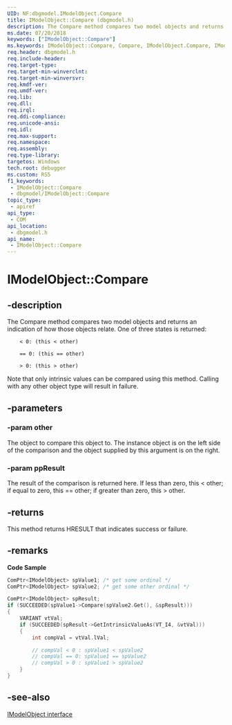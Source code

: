 ```yaml
---
UID: NF:dbgmodel.IModelObject.Compare
title: IModelObject::Compare (dbgmodel.h)
description: The Compare method compares two model objects and returns an indication of how those objects relate.
ms.date: 07/20/2018
keywords: ["IModelObject::Compare"]
ms.keywords: IModelObject::Compare, Compare, IModelObject.Compare, IModelObject::Compare, IModelObject.Compare
req.header: dbgmodel.h
req.include-header: 
req.target-type: 
req.target-min-winverclnt: 
req.target-min-winversvr: 
req.kmdf-ver: 
req.umdf-ver: 
req.lib: 
req.dll: 
req.irql: 
req.ddi-compliance: 
req.unicode-ansi: 
req.idl: 
req.max-support: 
req.namespace: 
req.assembly: 
req.type-library: 
targetos: Windows
tech.root: debugger
ms.custom: RS5
f1_keywords:
 - IModelObject::Compare
 - dbgmodel/IModelObject::Compare
topic_type:
 - apiref
api_type:
 - COM
api_location:
 - dbgmodel.h
api_name:
 - IModelObject::Compare
---
```


# IModelObject::Compare


## -description

The Compare method compares two model objects and returns an indication of how those objects relate. One of three states is returned:

```text
	< 0: (this < other)

	== 0: (this == other)

	> 0: (this > other)
```

Note that only intrinsic values can be compared using this method. Calling with any other object type will result in failure.

## -parameters

### -param other

The object to compare this object to. The instance object is on the left side of the comparison and the object supplied by this argument is on the right.

### -param ppResult

The result of the comparison is returned here. If less than zero, this < other; if equal to zero, this == other; if greater than zero, this > other.

## -returns

This method returns HRESULT that indicates success or failure.

## -remarks

**Code Sample**

```cpp
ComPtr<IModelObject> spValue1; /* get some ordinal */
ComPtr<IModelObject> spValue2; /* get some other ordinal */

ComPtr<IModelObject> spResult;
if (SUCCEEDED(spValue1->Compare(spValue2.Get(), &spResult)))
{
    VARIANT vtVal;
    if (SUCCEEDED(spResult->GetIntrinsicValueAs(VT_I4, &vtVal)))
    {
        int compVal = vtVal.lVal;

        // compVal < 0 : spValue1 < spValue2
        // compVal == 0: spValue1 == spValue2
        // compVal > 0 : spValue1 > spValue2
    }
}
```

## -see-also

[IModelObject interface](nn-dbgmodel-imodelobject.md)

